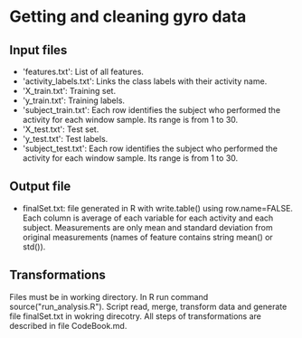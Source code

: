 # Getting and cleaning gyro data
## Input files
- 'features.txt': List of all features.
- 'activity_labels.txt': Links the class labels with their activity name.
- 'X_train.txt': Training set.
- 'y_train.txt': Training labels.
- 'subject_train.txt': Each row identifies the subject who performed the activity for each window sample. Its range is from 1 to 30. 
- 'X_test.txt': Test set.
- 'y_test.txt': Test labels.
- 'subject_test.txt': Each row identifies the subject who performed the activity for each window sample. Its range is from 1 to 30. 
## Output file
- finalSet.txt: file generated in R with write.table() using row.name=FALSE. Each column is average of each variable for each activity and each subject. Measurements are only mean and standard deviation from original measurements (names of feature contains string mean() or std()).
## Transformations
Files must be in working directory. In R run command source("run_analysis.R"). Script read, merge, transform data and generate file finalSet.txt in wokring direcotry.  All steps of transformations are described in file CodeBook.md.
